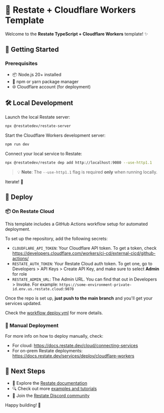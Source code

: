 # 🚀 Restate + Cloudflare Workers Template

Welcome to the **Restate TypeScript + Cloudflare Workers** template! ✨

## 🏁 Getting Started

### Prerequisites
- 📦 Node.js 20+ installed
- 🔧 npm or yarn package manager
- 🌐 Cloudflare account (for deployment)

## 🛠️ Local Development

Launch the local Restate server:
```bash
npx @restatedev/restate-server
```

Start the Cloudflare Workers development server:
```bash
npm run dev
```

Connect your local service to Restate:
```bash
npx @restatedev/restate dep add http://localhost:9080 --use-http1.1
```

> 💡 **Note**: The `--use-http1.1` flag is required **only** when running locally.

Iterate! 🔧

## 🚀 Deploy

### 📦 On Restate Cloud

This template includes a GitHub Actions workflow setup for automated deployment.

To set up the repository, add the following secrets:

- `CLOUDFLARE_API_TOKEN`: Your Cloudflare API token. To get a token, check https://developers.cloudflare.com/workers/ci-cd/external-cicd/github-actions/
- `RESTATE_AUTH_TOKEN`: Your Restate Cloud auth token. To get one, go to Developers > API Keys > Create API Key, and make sure to select **Admin** for role
- `RESTATE_ADMIN_URL`: The Admin URL. You can find that out in Developers > Invoke. For example: `https://some-environment-private-id.env.us.restate.cloud:9070`

Once the repo is set up, **just push to the main branch** and you'll get your services updated.

Check the [workflow deploy.yml](.github/workflows/deploy.yml) for more details.

### 🔧 Manual Deployment

For more info on how to deploy manually, check:

* For cloud: https://docs.restate.dev/cloud/connecting-services
* For on-prem Restate deployments: https://docs.restate.dev/services/deploy/cloudflare-workers

## 🎯 Next Steps

- 📖 Explore the [Restate documentation](https://docs.restate.dev)
- 🔍 Check out more [examples and tutorials](https://github.com/restatedev/examples)
- 💬 Join the [Restate Discord community](https://discord.gg/skW3AZ6uGd)

Happy building! 🎉
